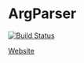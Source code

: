 # ArgParser
[![Build Status](https://travis-ci.org/mibac138/ArgParser.svg?branch=master)](https://travis-ci.org/mibac138/ArgParser) 

[Website](https://mibac138.github.io/argparser)